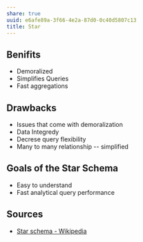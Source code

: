 ```yaml
---
share: true
uuid: e6afe89a-3f66-4e2a-87d0-0c40d5807c13
title: Star
---
```

## Benifits

* Demoralized
* Simplifies Queries
* Fast aggregations

## Drawbacks

* Issues that come with demoralization
* Data Integredy
* Decrese query flexibility
* Many to many relationship -- simplified

## Goals of the Star Schema

* Easy to understand
* Fast analytical query performance

## Sources

* [Star schema - Wikipedia](https://en.wikipedia.org/wiki/Star_schema)